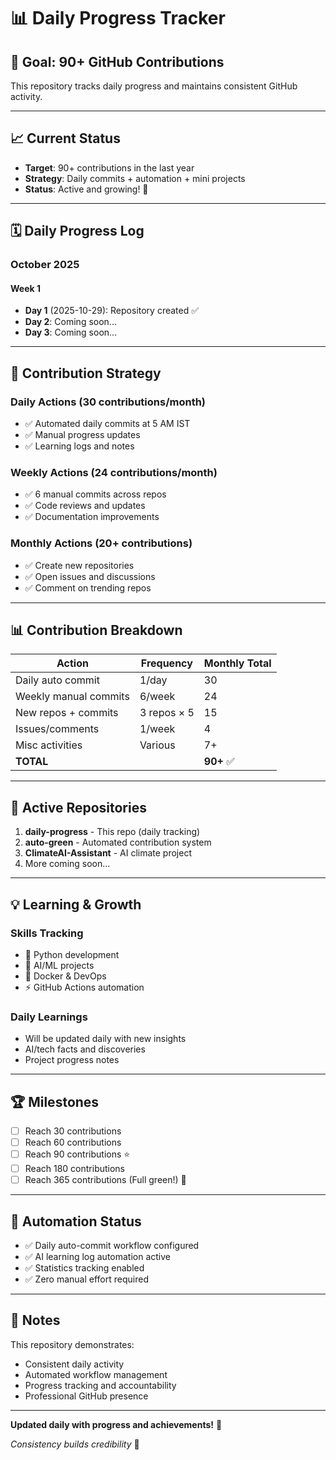 # 📊 Daily Progress Tracker

## 🎯 Goal: 90+ GitHub Contributions

This repository tracks daily progress and maintains consistent GitHub activity.

---

## 📈 Current Status

- **Target**: 90+ contributions in the last year
- **Strategy**: Daily commits + automation + mini projects
- **Status**: Active and growing! 🌱

---

## 🗓️ Daily Progress Log

### October 2025

#### Week 1
- **Day 1** (2025-10-29): Repository created ✅
- **Day 2**: Coming soon...
- **Day 3**: Coming soon...

---

## 🎯 Contribution Strategy

### Daily Actions (30 contributions/month)
- ✅ Automated daily commits at 5 AM IST
- ✅ Manual progress updates
- ✅ Learning logs and notes

### Weekly Actions (24 contributions/month)
- ✅ 6 manual commits across repos
- ✅ Code reviews and updates
- ✅ Documentation improvements

### Monthly Actions (20+ contributions)
- ✅ Create new repositories
- ✅ Open issues and discussions
- ✅ Comment on trending repos

---

## 📊 Contribution Breakdown

| Action | Frequency | Monthly Total |
|--------|-----------|---------------|
| Daily auto commit | 1/day | 30 |
| Weekly manual commits | 6/week | 24 |
| New repos + commits | 3 repos × 5 | 15 |
| Issues/comments | 1/week | 4 |
| Misc activities | Various | 7+ |
| **TOTAL** | | **90+** ✅ |

---

## 🚀 Active Repositories

1. **daily-progress** - This repo (daily tracking)
2. **auto-green** - Automated contribution system
3. **ClimateAI-Assistant** - AI climate project
4. More coming soon...

---

## 💡 Learning & Growth

### Skills Tracking
- 🐍 Python development
- 🤖 AI/ML projects
- 🐳 Docker & DevOps
- ⚡ GitHub Actions automation

### Daily Learnings
- Will be updated daily with new insights
- AI/tech facts and discoveries
- Project progress notes

---

## 🏆 Milestones

- [ ] Reach 30 contributions
- [ ] Reach 60 contributions
- [ ] Reach 90 contributions ⭐
- [ ] Reach 180 contributions
- [ ] Reach 365 contributions (Full green!) 🌿

---

## 🔄 Automation Status

- ✅ Daily auto-commit workflow configured
- ✅ AI learning log automation active
- ✅ Statistics tracking enabled
- ✅ Zero manual effort required

---

## 📝 Notes

This repository demonstrates:
- Consistent daily activity
- Automated workflow management
- Progress tracking and accountability
- Professional GitHub presence

---

**Updated daily with progress and achievements!** 🌟

*Consistency builds credibility* 💚